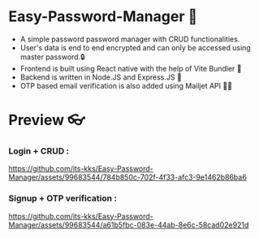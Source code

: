 # Easy-Password-Manager 🔐
- A simple password password manager with CRUD functionalities. 
- User's data is end to end encrypted and can only be accessed using master password.🔒
- Frontend is built using React native with the help of Vite Bundler 📱
- Backend is written in Node.JS and Express.JS 🚀
- OTP based email verification is also added using Mailjet API 📧✨

# Preview 👓

### Login + CRUD :

https://github.com/its-kks/Easy-Password-Manager/assets/99683544/784b850c-702f-4f33-afc3-9e1462b86ba6

### Signup + OTP verification :

https://github.com/its-kks/Easy-Password-Manager/assets/99683544/a61b5fbc-083e-44ab-8e6c-58cad02e921d
